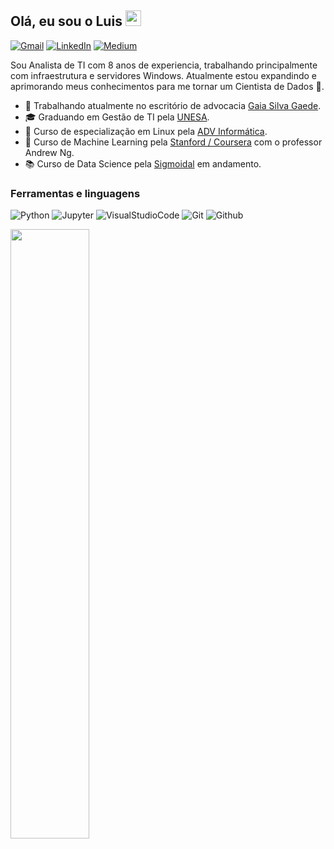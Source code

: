 ## Olá, eu sou o Luis <img src="https://media.giphy.com/media/hvRJCLFzcasrR4ia7z/giphy.gif" width="25px">


</p>
<p><a href="mailto:luis.csguimaraes@gmail.com" target="_blank"><img alt="Gmail" src="https://img.shields.io/badge/Gmail-D14836?style=for-the-badge&logo=gmail&logoColor=white" /></a> </a> <a href="https://www.linkedin.com/in/luiscsguimaraes/" target="_blank"><img alt="LinkedIn" src="https://img.shields.io/badge/linkedin-%230077B5.svg?&style=for-the-badge&logo=linkedin&logoColor=white" /></a> <a href="https://luis-guimaraes.medium.com/" target="_blank"><img alt="Medium" src="https://img.shields.io/badge/medium-%2312100E.svg?&style=for-the-badge&logo=medium&logoColor=white" /></a>
</p>
Sou Analista de TI com 8 anos de experiencia, trabalhando principalmente com infraestrutura e servidores Windows. Atualmente estou expandindo e aprimorando meus conhecimentos para me tornar um Cientista de Dados 🔭.
</p>

- 💼 Trabalhando atualmente no escritório de advocacia [Gaia Silva Gaede](https://gsga.com.br/).
- 🎓 Graduando em Gestão de TI pela [UNESA](https://estacio.br/).
- 🐧 Curso de especialização em Linux pela [ADV Informática](https://cursoadv.com.br/web/).
- 🤖 Curso de Machine Learning pela [Stanford / Coursera](https://www.coursera.org/learn/machine-learning) com o professor Andrew Ng.
- 📚 Curso de Data Science pela [Sigmoidal](https://sigmoidal.ai/) em andamento.


<h3>Ferramentas e linguagens</h3>
<p><img alt="Python" src="https://img.shields.io/badge/Python-black?style=for-the-badge&logo=python" />
  <img alt="Jupyter" src="https://img.shields.io/badge/Jupyter notebook-grey?style=for-the-badge&logo=Jupyter" />
  <img alt="VisualStudioCode" src="https://img.shields.io/badge/Visual Studio Code-blue?style=for-the-badge&logo=visualstudio" />
  <img alt="Git" src="https://img.shields.io/badge/git-black?style=for-the-badge&logo=git" />
  <img alt="Github" src="https://img.shields.io/badge/github-grey?style=for-the-badge&logo=github" />
</p>
<img src="https://media.giphy.com/media/h8RDGogSns9wpOJFzR/source.gif" width="50%">






